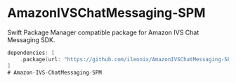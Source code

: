 # AmazonIVSChatMessaging-SPM

Swift Package Manager compatible package for Amazon IVS Chat Messaging SDK.

```swift
dependencies: [
    .package(url: "https://github.com/ileonix/AmazonIVSChatMessaging-SPM.git", from: "1.0.1")
]
# Amazon-IVS-ChatMessaging-SPM
